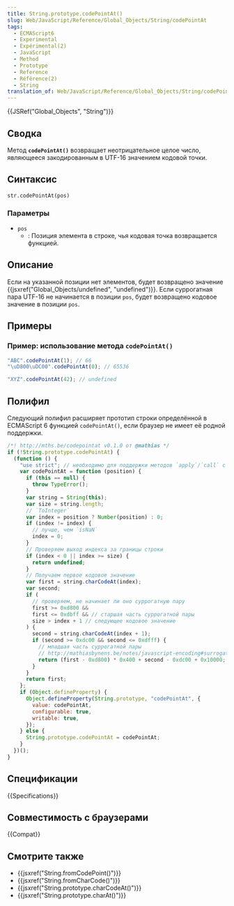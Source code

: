 ```yaml
---
title: String.prototype.codePointAt()
slug: Web/JavaScript/Reference/Global_Objects/String/codePointAt
tags:
  - ECMAScript6
  - Experimental
  - Expérimental(2)
  - JavaScript
  - Method
  - Prototype
  - Reference
  - Référence(2)
  - String
translation_of: Web/JavaScript/Reference/Global_Objects/String/codePointAt
---
```


{{JSRef("Global_Objects", "String")}}

## Сводка

Метод **`codePointAt()`** возвращает неотрицательное целое число, являющееся закодированным в UTF-16 значением кодовой точки.

## Синтаксис

```
str.codePointAt(pos)
```

### Параметры

- `pos`
  - : Позиция элемента в строке, чья кодовая точка возвращается функцией.

## Описание

Если на указанной позиции нет элементов, будет возвращено значение {{jsxref("Global_Objects/undefined", "undefined")}}. Если суррогатная пара UTF-16 не начинается в позиции `pos`, будет возвращено кодовое значение в позиции `pos`.

## Примеры

### Пример: использование метода `codePointAt()`

```js
"ABC".codePointAt(1); // 66
"\uD800\uDC00".codePointAt(0); // 65536

"XYZ".codePointAt(42); // undefined
```

## Полифил

Следующий полифил расширяет прототип строки определённой в ECMAScript 6 функцией `codePointAt()`, если браузер не имеет её родной поддержки.

```js
/*! http://mths.be/codepointat v0.1.0 от @mathias */
if (!String.prototype.codePointAt) {
  (function () {
    "use strict"; // необходимо для поддержки методов `apply`/`call` с `undefined`/`null`
    var codePointAt = function (position) {
      if (this == null) {
        throw TypeError();
      }
      var string = String(this);
      var size = string.length;
      // `ToInteger`
      var index = position ? Number(position) : 0;
      if (index != index) {
        // лучше, чем `isNaN`
        index = 0;
      }
      // Проверяем выход индекса за границы строки
      if (index < 0 || index >= size) {
        return undefined;
      }
      // Получаем первое кодовое значение
      var first = string.charCodeAt(index);
      var second;
      if (
        // проверяем, не начинает ли оно суррогатную пару
        first >= 0xd800 &&
        first <= 0xdbff && // старшая часть суррогатной пары
        size > index + 1 // следующее кодовое значение
      ) {
        second = string.charCodeAt(index + 1);
        if (second >= 0xdc00 && second <= 0xdfff) {
          // младшая часть суррогатной пары
          // http://mathiasbynens.be/notes/javascript-encoding#surrogate-formulae
          return (first - 0xd800) * 0x400 + second - 0xdc00 + 0x10000;
        }
      }
      return first;
    };
    if (Object.defineProperty) {
      Object.defineProperty(String.prototype, "codePointAt", {
        value: codePointAt,
        configurable: true,
        writable: true,
      });
    } else {
      String.prototype.codePointAt = codePointAt;
    }
  })();
}
```

## Спецификации

{{Specifications}}

## Совместимость с браузерами

{{Compat}}

## Смотрите также

- {{jsxref("String.fromCodePoint()")}}
- {{jsxref("String.fromCharCode()")}}
- {{jsxref("String.prototype.charCodeAt()")}}
- {{jsxref("String.prototype.charAt()")}}
